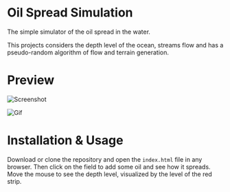 # Oil Spread Simulation

The simple simulator of the oil spread in the water.

This projects considers the depth level of the ocean, streams flow and
has a pseudo-random algorithm of flow and terrain generation.

# Preview

![Screenshot](https://cloud.githubusercontent.com/assets/4989256/20642458/e03fe3a2-b417-11e6-9120-6ecafb839738.png)

![Gif](https://cloud.githubusercontent.com/assets/4989256/19385408/0bc20582-9217-11e6-8062-65ce60928434.gif)

# Installation & Usage

Download or clone the repository and open the `index.html` file in any
browser. Then click on the field to add some oil and see how it spreads.
Move the mouse to see the depth level, visualized by the level of the
red strip.